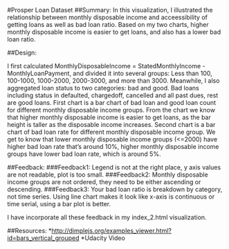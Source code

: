 #Prosper Loan Dataset
##Summary:
In this visualization, I illustrated the relationship between monthly disposable income and acceessibility of getting loans as well as bad loan ratio. Based on my two charts, higher monthly disposable income is easier to get loans, and also has a lower bad loan ratio.

##Design:
<p> I first calculated MonthlyDisposableIncome = StatedMonthlyIncome - MonthlyLoanPayment, and divided it into several groups: Less than 100, 100-1000, 1000-2000, 2000-3000, and more than 3000. Meanwhile, I also aggregated loan status to two categories: bad and good. Bad loans including status in defaulted, chargedoff, cancelled and all past dues, rest are good loans.
First chart is a bar chart of bad loan and good loan count for different monthly disposable income groups. From the chart we know that higher monthly disposable income is easier to get loans, as the bar height is taller as the disposable income increases.
Second chart is a bar chart of bad loan rate for different monthly disposable income group. We get to know that lower monthly disposable income groups (<=2000) have higher bad loan rate that’s around 10%, higher monthly disposable income groups have lower bad loan rate, which is around 5%.</p>
##Feedback:
###Feedback1:
Legend is not at the right place, y axis values are not readable, plot is too small.
###Feedback2:
Monthly disposable income groups are not ordered, they need to be either ascending or descending.
###Feedback3:
Your bad loan ratio is breakdown by category, not time series. Using line chart makes it look like x-axis is continuous or time serial, using a bar plot is better.

I have incorporate all these feedback in my index_2.html visualization.


##Resources:
*http://dimplejs.org/examples_viewer.html?id=bars_vertical_grouped
*Udacity Video
